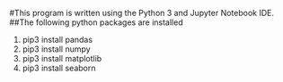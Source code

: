 #This program is written using the Python 3 and Jupyter Notebook IDE.
##The following python packages are installed
1. pip3 install pandas
2. pip3 install numpy
3. pip3 install matplotlib
4. pip3 install seaborn
